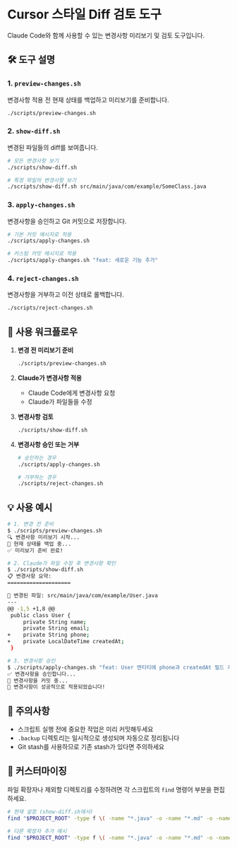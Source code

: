 # Cursor 스타일 Diff 검토 도구

Claude Code와 함께 사용할 수 있는 변경사항 미리보기 및 검토 도구입니다.

## 🛠️ 도구 설명

### 1. `preview-changes.sh`
변경사항 적용 전 현재 상태를 백업하고 미리보기를 준비합니다.

```bash
./scripts/preview-changes.sh
```

### 2. `show-diff.sh` 
변경된 파일들의 diff를 보여줍니다.

```bash
# 모든 변경사항 보기
./scripts/show-diff.sh

# 특정 파일의 변경사항 보기
./scripts/show-diff.sh src/main/java/com/example/SomeClass.java
```

### 3. `apply-changes.sh`
변경사항을 승인하고 Git 커밋으로 저장합니다.

```bash
# 기본 커밋 메시지로 적용
./scripts/apply-changes.sh

# 커스텀 커밋 메시지로 적용
./scripts/apply-changes.sh "feat: 새로운 기능 추가"
```

### 4. `reject-changes.sh`
변경사항을 거부하고 이전 상태로 롤백합니다.

```bash
./scripts/reject-changes.sh
```

## 🔄 사용 워크플로우

1. **변경 전 미리보기 준비**
   ```bash
   ./scripts/preview-changes.sh
   ```

2. **Claude가 변경사항 적용**
   - Claude Code에게 변경사항 요청
   - Claude가 파일들을 수정

3. **변경사항 검토**
   ```bash
   ./scripts/show-diff.sh
   ```

4. **변경사항 승인 또는 거부**
   ```bash
   # 승인하는 경우
   ./scripts/apply-changes.sh
   
   # 거부하는 경우  
   ./scripts/reject-changes.sh
   ```

## 💡 사용 예시

```bash
# 1. 변경 전 준비
$ ./scripts/preview-changes.sh
🔍 변경사항 미리보기 시작...
💾 현재 상태를 백업 중...
✅ 미리보기 준비 완료!

# 2. Claude가 파일 수정 후 변경사항 확인
$ ./scripts/show-diff.sh
📋 변경사항 요약:
====================

📄 변경된 파일: src/main/java/com/example/User.java
---
@@ -1,5 +1,8 @@
 public class User {
     private String name;
     private String email;
+    private String phone;
+    private LocalDateTime createdAt;
 }

# 3. 변경사항 승인
$ ./scripts/apply-changes.sh "feat: User 엔티티에 phone과 createdAt 필드 추가"
✅ 변경사항을 승인합니다...
💾 변경사항을 커밋 중...
🎉 변경사항이 성공적으로 적용되었습니다!
```

## 🚨 주의사항

- 스크립트 실행 전에 중요한 작업은 미리 커밋해두세요
- `.backup` 디렉토리는 일시적으로 생성되며 자동으로 정리됩니다
- Git stash를 사용하므로 기존 stash가 있다면 주의하세요

## 🔧 커스터마이징

파일 확장자나 제외할 디렉토리를 수정하려면 각 스크립트의 `find` 명령어 부분을 편집하세요.

```bash
# 현재 설정 (show-diff.sh에서)
find "$PROJECT_ROOT" -type f \( -name "*.java" -o -name "*.md" -o -name "*.yml" -o -name "*.yaml" -o -name "*.json" -o -name "*.sh" -o -name "*.gradle" \)

# 다른 확장자 추가 예시
find "$PROJECT_ROOT" -type f \( -name "*.java" -o -name "*.md" -o -name "*.py" -o -name "*.js" -o -name "*.ts" \)
```